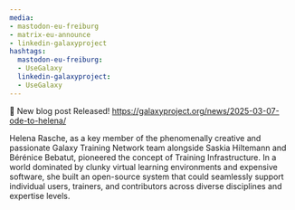 ```yaml
---
media:
- mastodon-eu-freiburg
- matrix-eu-announce
- linkedin-galaxyproject
hashtags:
  mastodon-eu-freiburg:
  - UseGalaxy
  linkedin-galaxyproject:
  - UseGalaxy
---
```

📝 New blog post Released!
https://galaxyproject.org/news/2025-03-07-ode-to-helena/

Helena Rasche, as a key member of the phenomenally creative and passionate Galaxy Training Network team alongside Saskia Hiltemann and Bérénice Bebatut, pioneered the concept of Training Infrastructure. In a world dominated by clunky virtual learning environments and expensive software, she built an open-source system that could seamlessly support individual users, trainers, and contributors across diverse disciplines and expertise levels.
